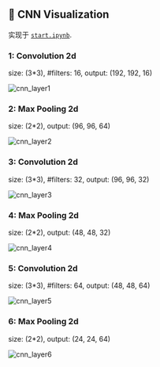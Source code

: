 ## 🧪 CNN Visualization

实现于 [`start.ipynb`](start.ipynb).

### 1: Convolution 2d

size: (3*3), #filters: 16, output: (192, 192, 16)

![cnn_layer1](README/layer1.jpg)

### 2: Max Pooling 2d

size: (2*2), output: (96, 96, 64)

![cnn_layer2](README/layer2.jpg)

### 3: Convolution 2d

size: (3*3), #filters: 32, output: (96, 96, 32)

![cnn_layer3](README/layer3.jpg)

### 4: Max Pooling 2d

size: (2*2), output: (48, 48, 32)

![cnn_layer4](README/layer4.jpg)

### 5: Convolution 2d

size: (3*3), #filters: 64, output: (48, 48, 64)

![cnn_layer5](README/layer5.jpg)

### 6: Max Pooling 2d

size: (2*2), output: (24, 24, 64)

![cnn_layer6](README/layer6.jpg)